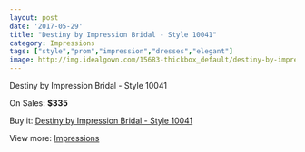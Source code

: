 ```yaml
---
layout: post
date: '2017-05-29'
title: "Destiny by Impression Bridal - Style 10041"
category: Impressions
tags: ["style","prom","impression","dresses","elegant"]
image: http://img.idealgown.com/15683-thickbox_default/destiny-by-impression-bridal-style-10041.jpg
---
```

Destiny by Impression Bridal - Style 10041

On Sales: **$335**
<a href="https://www.idealgown.com/en/impressions/6258-destiny-by-impression-bridal-style-10041.html"><amp-img layout="responsive" width="600" height="600" src="//img.idealgown.com/15683-thickbox_default/destiny-by-impression-bridal-style-10041.jpg" alt="Destiny by Impression Bridal - Style 10041 0" /></a>
<a href="https://www.idealgown.com/en/impressions/6258-destiny-by-impression-bridal-style-10041.html"><amp-img layout="responsive" width="600" height="600" src="//img.idealgown.com/15685-thickbox_default/destiny-by-impression-bridal-style-10041.jpg" alt="Destiny by Impression Bridal - Style 10041 1" /></a>
<a href="https://www.idealgown.com/en/impressions/6258-destiny-by-impression-bridal-style-10041.html"><amp-img layout="responsive" width="600" height="600" src="//img.idealgown.com/15684-thickbox_default/destiny-by-impression-bridal-style-10041.jpg" alt="Destiny by Impression Bridal - Style 10041 2" /></a>

Buy it: [Destiny by Impression Bridal - Style 10041](https://www.idealgown.com/en/impressions/6258-destiny-by-impression-bridal-style-10041.html "Destiny by Impression Bridal - Style 10041")

View more: [Impressions](https://www.idealgown.com/en/91-impressions "Impressions")